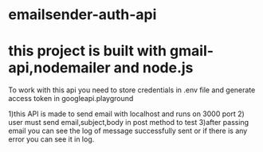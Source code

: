 # emailsender-auth-api
# this project is built with gmail-api,nodemailer and node.js

To work with this api you need to store credentials in .env file and generate access token in googleapi.playground

1)this API is made to send email with localhost and runs on 3000 port
2) user must send email,subject,body in post method to test
3)after passing email you can see the log of message successfully sent or if there is any error you can see it in log.
